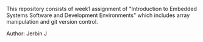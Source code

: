 This repository consists  of week1 assignment of "Introduction to Embedded Systems Software and Development Environments" which includes array manipulation and git version control.

Author: Jerbin J
